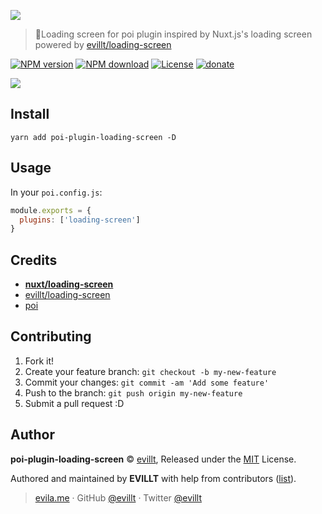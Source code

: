 ![](https://user-images.githubusercontent.com/19513289/57156519-c418c300-6e10-11e9-9027-ef64061f9f60.png)

> 🚥Loading screen for poi plugin inspired by Nuxt.js's loading screen powered by [evillt/loading-screen](https://github.com/evillt/loading-screen)

[![NPM version](https://badgen.net/npm/v/poi-plugin-loading-screen)](https://npmjs.com/package/poi-plugin-loading-screen)
[![NPM download](https://badgen.net/npm/dm/poi-plugin-loading-screen)](https://npmjs.com/package/poi-plugin-loading-screen)
[![License](https://badgen.net/npm/license/poi-plugin-loading-screen)](./LICENSE)
[![donate](https://badgen.net/badge/support%20me/donate/f2a)](https://patreon.com/evillt)

![](https://user-images.githubusercontent.com/19513289/57154226-ef001880-6e0a-11e9-886a-d5290270737d.gif)

## Install

```console
yarn add poi-plugin-loading-screen -D
```

## Usage

In your `poi.config.js`:

```js
module.exports = {
  plugins: ['loading-screen']
}
```

## Credits

- [**nuxt/loading-screen**](https://github.com/nuxt/loading-screen)
- [evillt/loading-screen](https://github.com/evillt/loading-screen)
- [poi](https://poi.js.org)

## Contributing

1. Fork it!
2. Create your feature branch: `git checkout -b my-new-feature`
3. Commit your changes: `git commit -am 'Add some feature'`
4. Push to the branch: `git push origin my-new-feature`
5. Submit a pull request :D

## Author

**poi-plugin-loading-screen** © [evillt](https://github.com/evillt), Released under the [MIT](./LICENSE) License.

Authored and maintained by **EVILLT** with help from contributors ([list](https://github.com/evillt/poi-plugin-loading-screen/contributors)).

> [evila.me](https://evila.me) · GitHub [@evillt](https://github.com/evillt) · Twitter [@evillt](https://twitter.com/evillt)

